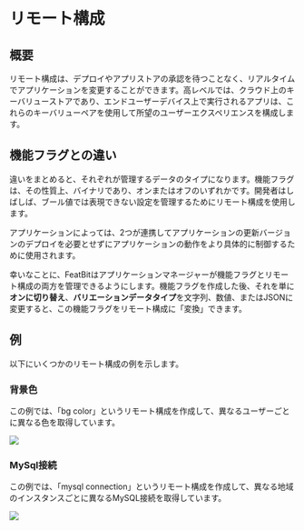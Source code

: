 # リモート構成

## 概要

リモート構成は、デプロイやアプリストアの承認を待つことなく、リアルタイムでアプリケーションを変更することができます。高レベルでは、クラウド上のキーバリューストアであり、エンドユーザーデバイス上で実行されるアプリは、これらのキーバリューペアを使用して所望のユーザーエクスペリエンスを構成します。

## 機能フラグとの違い

違いをまとめると、それぞれが管理するデータのタイプになります。機能フラグは、その性質上、バイナリであり、オンまたはオフのいずれかです。開発者はしばしば、ブール値では表現できない設定を管理するためにリモート構成を使用します。

アプリケーションによっては、2つが連携してアプリケーションの更新バージョンのデプロイを必要とせずにアプリケーションの動作をより具体的に制御するために使用されます。

幸いなことに、FeatBitはアプリケーションマネージャーが機能フラグとリモート構成の両方を管理できるようにします。機能フラグを作成した後、それを単に**オンに切り替え**、**バリエーションデータタイプ**を文字列、数値、またはJSONに変更すると、この機能フラグをリモート構成に「変換」できます。

## 例

以下にいくつかのリモート構成の例を示します。

### 背景色

この例では、「bg color」というリモート構成を作成して、異なるユーザーごとに異なる色を取得しています。

![](../../getting-started/assets/remote-config/001.webp)

### MySql接続

この例では、「mysql connection」というリモート構成を作成して、異なる地域のインスタンスごとに異なるMySQL接続を取得しています。

![](../../getting-started/assets/remote-config/002.webp)